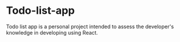 # Todo-list-app

Todo list app is a personal project intended to assess the developer's knowledge in developing using React.